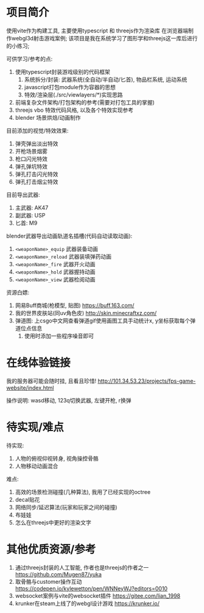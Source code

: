 # 项目简介
使用vite作为构建工具, 主要使用typescript 和 threejs作为渲染库 在浏览器端制作webgl3d射击游戏案例;
该项目是我在系统学习了图形学和threejs这一库后进行的小练习;

可供学习/参考的点:
1. 使用typescript封装游戏级别的代码框架
   1. 系统拆分/封装: 武器系统(全自动/半自动/匕首), 物品栏系统, 运动系统
   2. javascript打包module作为容器的思想
   3. 特效/渲染层(./src/viewlayers/*)实现思路
2. 前端复杂文件架构/打包架构的参考(需要对打包工具的掌握)
3. threejs vbo 特效代码风格, 以及各个特效实现参考
4. blender 场景烘焙/动画制作

目前添加的视觉/特效效果:
1. 弹壳弹出淡出特效
2. 开枪场景烟雾
3. 枪口闪光特效
4. 弹孔弹坑特效
5. 弹孔打击闪光特效
6. 弹孔打击烟尘特效

目前导出武器:
1. 主武器: AK47
2. 副武器: USP
3. 匕首: M9

blender武器导出动画轨道名插槽(代码自动读取动画):
1. `<weaponName>_equip` 武器装备动画
1. `<weaponName>_reload` 武器装填弹药动画
1. `<weaponName>_fire` 武器开火动画
1. `<weaponName>_hold` 武器握持动画
1. `<weaponName>_view` 武器检阅动画

资源白嫖:
1. 网易Buff商城(枪模型, 贴图) https://buff.163.com/
2. 我的世界皮肤站(同uv角色皮) http://skin.minecraftxz.com/
3. 弹道图: 上csgo中文网查看弹道gif使用画图工具手动统计x, y坐标获取每个弹道位点信息
   1. 使用时添加一些程序噪音即可

# 在线体验链接
我的服务器可能会随时挂, 且看且珍惜!
http://101.34.53.23/projects/fps-game-website/index.html

操作说明:
wasd移动, 123q切换武器, 左键开枪, r换弹

# 待实现/难点
待实现:
1. 人物的俯视仰视转身, 视角操控骨骼
2. 人物移动动画混合

难点:
1. 高效的场景检测碰撞(几种算法), 我用了已经实现的octree
2. decal贴花
3. 网络同步/延迟算法(玩家和玩家之间的碰撞)
4. 布娃娃
5. 怎么在threejs中更好的渲染文字

# 其他优质资源/参考
1. 通过threejs封装的人工智能, 作者也是threejs的作者之一 https://github.com/Mugen87/yuka
2. 取骨骼与customer操作互动 https://codepen.io/kylewetton/pen/WNNeyWJ?editors=0010
3. websocket案例与vite的websocket插件 https://gitee.com/lian_1998
4. krunker在steam上线了的webgl设计游戏 https://krunker.io/